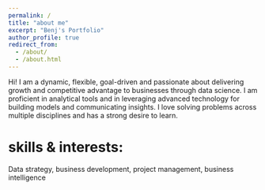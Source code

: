 ```yaml
---
permalink: /
title: "about me"
excerpt: "Benj's Portfolio"
author_profile: true
redirect_from: 
  - /about/
  - /about.html
---
```

Hi! I am a dynamic, flexible, goal-driven and passionate about delivering growth and competitive advantage to businesses through data science. I am proficient in analytical tools and in leveraging advanced technology for building models and communicating insights. I love solving problems across multiple disciplines and has a strong desire to learn.
<br>

skills & interests:
======
Data strategy, business development, project management, business intelligence